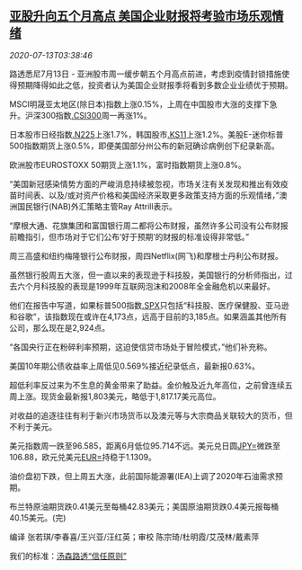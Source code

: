 <!--1594614199000-->
[亚股升向五个月高点 美国企业财报将考验市场乐观情绪](https://cn.reuters.com/article/global-market-asia-stocks-bond-0713-idCNKCS24E09G)
------

<div><i>2020-07-13T03:38:46</i></div><div class="StandardArticleBody_body"><p>路透悉尼7月13日 - 亚洲股市周一缓步朝五个月高点前进，考虑到疫情封锁措施使得预期降得如此之低，投资者认为美国企业财报季将看到多数企业业绩优于预期。 </p><p>MSCI明晟亚太地区(除日本)指数上涨0.15%，上周在中国股市大涨的支撑下急升。沪深300指数<a href="/investing/markets/index?symbol=.CSI300">.CSI300</a>周一再涨1%。     </p><p>日本股市日经指数<a href="/investing/markets/index?symbol=.N225">.N225</a>上涨1.7%，韩国股市<a href="/investing/markets/index?symbol=.KS11">.KS11</a>上涨1.2%。美股E-迷你标普500指数期货上涨0.5%，即便美国部分州公布的新冠确诊病例创下纪录新高。 </p><p>欧洲股市EUROSTOXX 50期货上涨1.1%，富时指数期货上涨0.8%。 </p><p>“美国新冠感染情势方面的严峻消息持续被忽视，市场关注有关发现和推出有效疫苗时间表、以及/或对资产价格和美国经济采取更多政策支持方面的乐观情绪，”澳洲国民银行(NAB)外汇策略主管Ray Attrill表示。 </p><p>“摩根大通、花旗集团和富国银行周二都将公布财报，虽然许多公司没有公布财报前瞻指引，但市场对于它们公布‘好于预期’的财报的标准设得非常低。”     </p><p>周三高盛和纽约梅隆银行公布财报，周四Netflix(网飞)和摩根士丹利公布财报。 </p><p>虽然银行股周五大涨，但一直以来的表现逊于科技股，美国银行的分析师指出，过去六个月科技股的表现是1999年互联网泡沫和2008年全金融危机以来最好。 </p><p>他们在报告中写道，如果标普500指数<a href="/investing/markets/index?symbol=.SPX">.SPX</a>只包括“科技股、医疗保健股、亚马逊和谷歌”，该指数现在或许在4,173点，远高于目前的3,185点。如果涵盖其他所有公司，那么现在是2,924点。 </p><p>“各国央行正在粉碎利率预期，这迫使信贷市场处于冒险模式，”他们补充称。 </p><p>美国10年期公债收益率上周低见0.569%接近纪录低点，最新报0.63%。     </p><p>超低利率反过来为不生息的黄金带来了助益。金价触及近九年高位，之前曾连续五周上涨。现货金最新报1,803美元，略低于1,817.17美元高位。 </p><p>对收益的追逐往往有利于新兴市场货币以及澳元等与大宗商品关联较大的货币，但不利于美元。 </p><p>美元指数周一跌至96.585，距离6月低位95.714不远。美元兑日圆<a href="/investing/currencies/quote?srcCurr=JPY&destCurr=USD">JPY=</a>微跌至106.88，欧元兑美元<a href="/investing/currencies/quote?srcCurr=EUR&destCurr=USD">EUR=</a>持稳于1.1309。 </p><p>油价盘初下跌，但上周五大涨，此前国际能源署(IEA)上调了2020年石油需求预期。 </p><p>布兰特原油期货跌0.41美元至每桶42.83美元；美国原油期货跌0.4美元报每桶40.15美元。(完) </p><div class="Attribution_container"><div class="Attribution_attribution"><p class="Attribution_content">编译 张若琪/李春喜/王兴亚/汪红英；审校 陈宗琦/杜明霞/艾茂林/戴素萍 </p></div></div><div class="StandardArticleBody_trustBadgeContainer"><span class="StandardArticleBody_trustBadgeTitle">我们的标准：</span><span class="trustBadgeUrl"><a href="https://www.thomsonreuters.cn/content/dam/openweb/documents/pdf/china/brochures/about-us-1.pdf">汤森路透“信任原则”</a></span></div></div>
